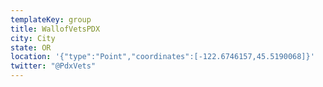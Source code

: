 ```yaml
---
templateKey: group
title: WallofVetsPDX
city: City
state: OR
location: '{"type":"Point","coordinates":[-122.6746157,45.5190068]}'
twitter: "@PdxVets"
---
```


